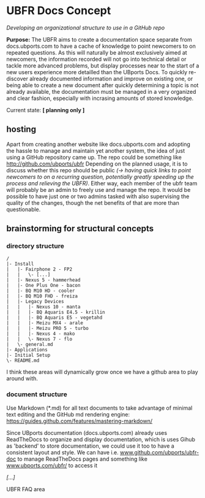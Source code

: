 # UBFR Docs Concept

*Developing an organizational structure to use in a GitHub repo*

**Purpose:** The UBFR aims to create a documentation space separate from docs.ubports.com to have a cache of knowledge to point newcomers to on repeated questions. As this will naturally be almost exclusively aimed at newcomers, the information recorded will not go into technical detail or tackle more advanced problems, but display processes near to the start of a new users experience more detailled than the UBports Docs. To quickly re-discover already documented information and improve on existing one, or being able to create a new document after quickly determining a topic is not already available, the documentation must be managed in a very organized and clear fashion, especially with incrasing amounts of stored knowledge.

Current state:    **[ planning only ]**



## hosting

Apart from creating another website like docs.ubports.com and adopting the hassle to manage and maintain yet another system, the idea of just using a GitHub repository came up.
The repo could be something like http://github.com/ubports/ubfr
Depending on the planned usage, it is to discuss whether this repo should be public *(→ having quick links to point newcomers to on a recurring question, potentially greatly speeding up the process and relieving the UBFR)*. Either way, each member of the ubfr team will probably be an admin to freely use and manage the repo. It would be possible to have just one or two admins tasked with also supervising the quality of the changes, though the net benefits of that are more than questionable.


## brainstorming for structural concepts

### directory structure
```
/
|- Install
|   |- Fairphone 2 - FP2
|   |   \- [...]
|   |- Nexus 5 - hammerhead
|   |- One Plus One - bacon
|   |- BQ M10 HD - cooler
|   |- BQ M10 FHD - freiza
|   |- Legacy Devices
|   |   |- Nexus 10 - manta
|   |   |- BQ Aquaris E4.5 - krillin
|   |   |- BQ Aquaris E5 - vegetahd
|   |   |- Meizu MX4 - arale
|   |   |- Meizu PRO 5 - turbo
|   |   |- Nexus 4 - mako
|   |   \- Nexus 7 - flo
|   \- general.md
|- Applications
|- Initial Setup
\- README.md
```
I think these areas will dynamically grow once we have a github area to play around with.

### document structure

Use Markdown (\*.md) for all text documents to take advantage of minimal text editing and the GitHub md rendering engine: https://guides.github.com/features/mastering-markdown/

Since UBports documentation (docs.ubports.com) already uses ReadTheDocs to organize and display documentation, which is uses Gihub as 'backend' to store documentation, we could use it too to have a consistent layout and style. We can have i.e. www.github.com/ubports/ubfr-doc to manage ReadTheDocs pages and something like www.ubports.com/ubfr/ to access it

*[...]*

UBFR FAQ area
